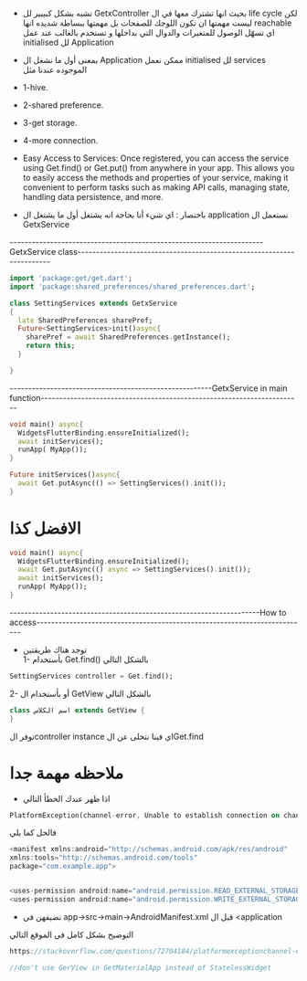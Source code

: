 - تشبه بشكل كبييير لل GetxController بحيث انها تشترك معها في ال life cycle لكن ليست مهمتها ان تكون اللوجك للصفحات بل مهمتها ببساطة شديده انها reachable اي تسهّل الوصول للمتغيرات والدوال التي بداخلها و تستخدم بالغالب عند عمل initialised لل Application 

- بمعنى أول ما نشغل ال Application ممكن نعمل initialised لل services الموجوده عندنا مثل
- 1-hive.
- 2-shared preference.
- 3-get storage.
- 4-more connection.


- Easy Access to Services: Once registered, you can access the service using Get.find() or Get.put() from anywhere in your app. This allows you to easily access the methods and properties of your service, making it convenient to perform tasks such as making API calls, managing state, handling data persistence, and more.
- باختصار : اي شيء أنا بحاجة انه يشتغل أول ما يشتغل ال application نستعمل ال GetxService 


---------------------------------------------------------------------GetxService class----------------------------------------------------------------------
```dart
import 'package:get/get.dart';
import 'package:shared_preferences/shared_preferences.dart';

class SettingServices extends GetxService
{
  late SharedPreferences sharePref;
  Future<SettingServices>init()async{
    sharePref = await SharedPreferences.getInstance();
    return this;
  }

}
```
-------------------------------------------------------GetxService in main function-----------------------------------------------------------------------
```dart
void main() async{
  WidgetsFlutterBinding.ensureInitialized();
  await initServices();
  runApp( MyApp());
}

Future initServices()async{
  await Get.putAsync(() => SettingServices().init());
}
```
# الافضل كذا 
```dart
void main() async{
  WidgetsFlutterBinding.ensureInitialized();
  await Get.putAsync(() async => SettingServices().init());
  await initServices();
  runApp( MyApp());
}
```
--------------------------------------------------------------------How to access--------------------------------------------------------------------------
- توجد هناك طريقتين  
1- بأستخدام Get.find() بالشكل التالي
```dart
SettingServices controller = Get.find();
```
2- أو بأستخدام ال GetView بالشكل التالي
```dart
class اسم الكلاس extends GetView {
}
```
توفر الcontroller instance اي فينا نتخلى عن الGet.find


# ملاحظه مهمة جدا
* اذا ظهر عندك الخطأ التالي 
```dart
PlatformException(channel-error, Unable to establish connection on channel., null, null) - saving to local storage
```
فالحل كما يلي  
```dart
<manifest xmlns:android="http://schemas.android.com/apk/res/android"
xmlns:tools="http://schemas.android.com/tools"
package="com.example.app">


<uses-permission android:name="android.permission.READ_EXTERNAL_STORAGE" />
<uses-permission android:name="android.permission.WRITE_EXTERNAL_STORAGE" />
```
- نضيفهن في <Inside android->app->src->main->AndroidManifest.xml  قبل ال <application

التوضيح بشكل كامل في الموقع التالي
```dart
https://stackoverflow.com/questions/72704184/platformexceptionchannel-error-unable-to-establish-connection-on-channel-nul
```
```dart
//don't use GerView in GetMaterialApp instead of StatelessWidget
  ```
